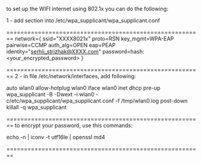 to set up the WIFI internet using 802.1x you can do the following:

1 - add section into /etc/wpa_supplicant/wpa_supplicant.conf

========================================================
network={
    ssid="XXXX8021x"
    proto=RSN
    key_mgmt=WPA-EAP
    pairwise=CCMP
    auth_alg=OPEN
    eap=PEAP
    identity="serhii_strizhak@XXXX.com"
    password=hash:<your_encrypted_password>
}

========================================================
2 - in file /etc/network/interfaces, add following:

auto wlan0
allow-hotplug wlan0
iface wlan0 inet dhcp
    pre-up wpa_supplicant -B -Dwext -i wlan0 -c/etc/wpa_supplicant/wpa_supplicant.conf -f /tmp/wlan0.log
    post-down killall -q wpa_supplicant

========================================================
to encrypt your password, use this commands:

echo -n <password> | iconv -t utf16le | openssl md4

========================================================
